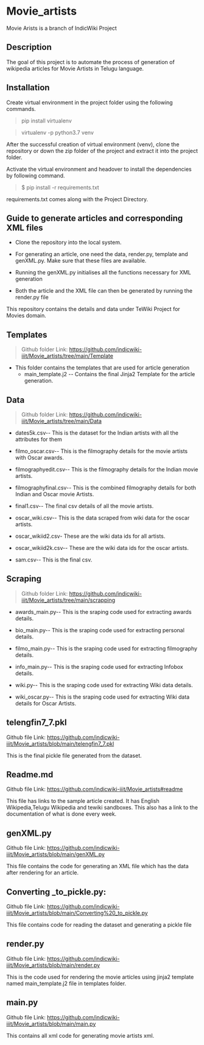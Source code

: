 # Movie_artists
Movie Arists is a branch of IndicWiki Project

## Description
The goal of this project is to automate the process of generation of wikipedia articles for Movie Artists in Telugu language.

## Installation
Create virtual environment in the project folder using the following commands.

> pip install virtualenv


> virtualenv -p python3.7 venv

After the successful creation of virtual environment (venv), clone the repository or down the zip folder of the project and extract it into the project folder.

Activate the virtual environment and headover to install the dependencies by following command.

> $ pip install -r requirements.txt

requirements.txt comes along with the Project Directory.

## Guide to generate articles and corresponding XML files
* Clone the repository into the local system.

* For generating an article, one need the data, render.py, template and genXML.py. Make sure that these files are available.

* Running the genXML.py initialises all the functions necessary for XML generation

* Both the article and the XML file can then be generated by running the render.py file

This repository contains the details and data under TeWiki Project for Movies domain.

## Templates

> Github folder Link: https://github.com/indicwiki-iiit/Movie_artists/tree/main/Template

- This folder contains the templates that are used for article generation
  - main_template.j2 -- Contains the final Jinja2 Template for the article generation.
## Data

> Github folder Link: https://github.com/indicwiki-iiit/Movie_artists/tree/main/Data

* dates5k.csv-- This is the dataset for the Indian artists with all the attributes for them

* filmo_oscar.csv-- This is the filmography details for the movie artists with Oscar awards.

* filmographyedit.csv-- This is the filmography details for the Indian movie artists.

* filmographyfinal.csv-- This is the combined filmography details for both Indian and Oscar movie Artists.

* final1.csv-- The final csv details of all the movie artists.

* oscar_wiki.csv-- This is the data scraped from wiki data for the oscar artists.

* oscar_wikiid2.csv- These are the wiki data ids for all artists.

* oscar_wikiid2k.csv-- These are the wiki data ids for the oscar artists.

* sam.csv-- This is the final csv.

## Scraping 

> Github folder Link: https://github.com/indicwiki-iiit/Movie_artists/tree/main/scrapping

* awards_main.py-- This is the sraping code used for extracting awards details.

* bio_main.py-- This is the sraping code used for extracting personal details.

* filmo_main.py-- This is the sraping code used for extracting filmography details.

* info_main.py-- This is the sraping code used for extracting Infobox details.

* wiki.py-- This is the sraping code used for extracting Wiki data details.

* wiki_oscar.py-- This is the sraping code used for extracting Wiki data details for Oscar Artists.


## telengfin7_7.pkl
Github file Link: https://github.com/indicwiki-iiit/Movie_artists/blob/main/telengfin7_7.pkl

This is the final pickle file generated from the dataset.

## Readme.md
Github file Link: https://github.com/indicwiki-iiit/Movie_artists#readme

This file has links to the sample article created. It has English Wikipedia,Telugu Wikipedia and tewiki sandboxes. This also has a link to the documentation of what is done every week.

## genXML.py
Github file Link: https://github.com/indicwiki-iiit/Movie_artists/blob/main/genXML.py

This file contains the code for generating an XML file which has the data after rendering for an article.

## Converting _to_pickle.py:
Github file Link: https://github.com/indicwiki-iiit/Movie_artists/blob/main/Converting%20_to_pickle.py

This file contains code for reading the dataset and generating a pickle file

## render.py
Github file Link: https://github.com/indicwiki-iiit/Movie_artists/blob/main/render.py

This is the code used for rendering the movie articles using jinja2 template named main_template.j2 file in templates folder.

## main.py
Github file Link: https://github.com/indicwiki-iiit/Movie_artists/blob/main/main.py

This contains all xml code for generating movie artists xml.
